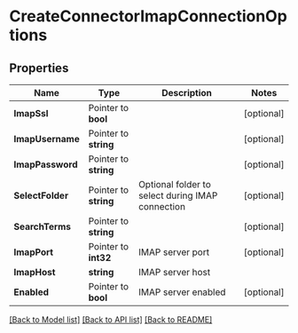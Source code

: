# CreateConnectorImapConnectionOptions

## Properties

Name | Type | Description | Notes
------------ | ------------- | ------------- | -------------
**ImapSsl** | Pointer to **bool** |  | [optional] 
**ImapUsername** | Pointer to **string** |  | [optional] 
**ImapPassword** | Pointer to **string** |  | [optional] 
**SelectFolder** | Pointer to **string** | Optional folder to select during IMAP connection | [optional] 
**SearchTerms** | Pointer to **string** |  | [optional] 
**ImapPort** | Pointer to **int32** | IMAP server port | [optional] 
**ImapHost** | **string** | IMAP server host | 
**Enabled** | Pointer to **bool** | IMAP server enabled | [optional] 

[[Back to Model list]](../README#documentation-for-models) [[Back to API list]](../README#documentation-for-api-endpoints) [[Back to README]](../README)


